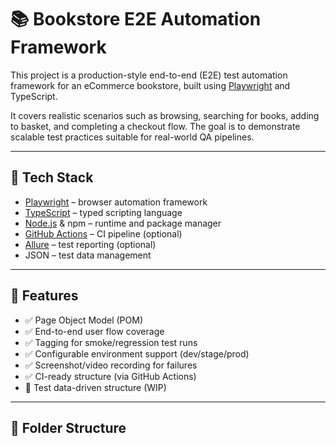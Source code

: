 # 📚 Bookstore E2E Automation Framework

This project is a production-style end-to-end (E2E) test automation framework for an eCommerce bookstore, built using [Playwright](https://playwright.dev/) and TypeScript.

It covers realistic scenarios such as browsing, searching for books, adding to basket, and completing a checkout flow. The goal is to demonstrate scalable test practices suitable for real-world QA pipelines.

---

## 🧰 Tech Stack

- [Playwright](https://playwright.dev/) – browser automation framework
- [TypeScript](https://www.typescriptlang.org/) – typed scripting language
- [Node.js](https://nodejs.org/) & npm – runtime and package manager
- [GitHub Actions](https://docs.github.com/en/actions) – CI pipeline (optional)
- [Allure](https://docs.qameta.io/allure/) – test reporting (optional)
- JSON – test data management

---

## 🧠 Features

- ✅ Page Object Model (POM)
- ✅ End-to-end user flow coverage
- ✅ Tagging for smoke/regression test runs
- ✅ Configurable environment support (dev/stage/prod)
- ✅ Screenshot/video recording for failures
- ✅ CI-ready structure (via GitHub Actions)
- 🧪 Test data-driven structure (WIP)

---

## 📁 Folder Structure

